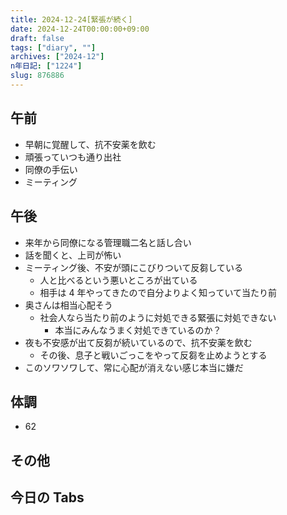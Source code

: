 ```yaml
---
title: 2024-12-24[緊張が続く]
date: 2024-12-24T00:00:00+09:00
draft: false
tags: ["diary", ""]
archives: ["2024-12"]
n年日記: ["1224"]
slug: 876886
---
```


## 午前

- 早朝に覚醒して、抗不安薬を飲む
- 頑張っていつも通り出社
- 同僚の手伝い
- ミーティング

## 午後

- 来年から同僚になる管理職二名と話し合い
- 話を聞くと、上司が怖い
- ミーティング後、不安が頭にこびりついて反芻している
  - 人と比べるという悪いところが出ている
  - 相手は 4 年やってきたので自分よりよく知っていて当たり前
- 奥さんは相当心配そう
  - 社会人なら当たり前のように対処できる緊張に対処できない
    - 本当にみんなうまく対処できているのか？
- 夜も不安感が出て反芻が続いているので、抗不安薬を飲む
  - その後、息子と戦いごっこをやって反芻を止めようとする
- このソワソワして、常に心配が消えない感じ本当に嫌だ

## 体調

- 62

## その他

## 今日の Tabs
